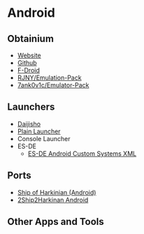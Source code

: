 # Android

## Obtainium
- [Website](https://obtainium.imranr.dev/)
- [Github](https://github.com/ImranR98/Obtainium)
- [F-Droid](https://f-droid.org/en/packages/dev.imranr.obtainium.fdroid/)
- [RJNY/Emulation-Pack](https://github.com/RJNY/Obtainium-Emulation-Pack)
- [7ank0v1c/Emulator-Pack](https://github.com/7ank0v1c/Obtainium-Emulator-Pack)

## Launchers
- [Daijisho](https://github.com/TapiocaFox/Daijishou)
- [Plain Launcher](https://bokonon-yossarian.itch.io/plain-launcher)
- Console Launcher
- ES-DE
  - [ES-DE Android Custom Systems XML](https://github.com/GlazedBelmont/es-de-android-custom-systems)

## Ports
- [Ship of Harkinian (Android)](https://github.com/Waterdish/Shipwright-Android)
- [2Ship2Harkinan Android](https://github.com/Waterdish/2ship2harkinian-Android)

## Other Apps and Tools
